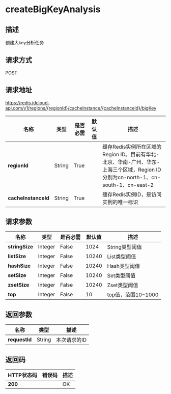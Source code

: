 # createBigKeyAnalysis


## 描述
创建大key分析任务

## 请求方式
POST

## 请求地址
https://redis.jdcloud-api.com/v1/regions/{regionId}/cacheInstance/{cacheInstanceId}/bigKey

|名称|类型|是否必需|默认值|描述|
|---|---|---|---|---|
|**regionId**|String|True| |缓存Redis实例所在区域的Region ID。目前有华北-北京、华南-广州、华东-上海三个区域，Region ID分别为cn-north-1、cn-south-1、cn-east-2|
|**cacheInstanceId**|String|True| |缓存Redis实例ID，是访问实例的唯一标识|

## 请求参数
|名称|类型|是否必需|默认值|描述|
|---|---|---|---|---|
|**stringSize**|Integer|False|1024|String类型阈值|
|**listSize**|Integer|False|10240|List类型阈值|
|**hashSize**|Integer|False|10240|Hash类型阈值|
|**setSize**|Integer|False|10240|Set类型阈值|
|**zsetSize**|Integer|False|10240|Zset类型阈值|
|**top**|Integer|False|10|top值，范围10~1000|


## 返回参数
|名称|类型|描述|
|---|---|---|
|**requestId**|String|本次请求的ID|


## 返回码
|HTTP状态码|错误码|描述|
|---|---|---|
|**200**||OK|
